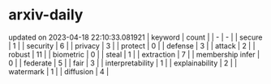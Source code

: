 # arxiv-daily
updated on 2023-04-18 22:10:33.081921
| keyword | count |
| - | - |
| secure | 1 |
| security | 6 |
| privacy | 3 |
| protect | 0 |
| defense | 3 |
| attack | 2 |
| robust | 11 |
| biometric | 0 |
| steal | 1 |
| extraction | 7 |
| membership infer | 0 |
| federate | 5 |
| fair | 3 |
| interpretability | 1 |
| explainability | 2 |
| watermark | 1 |
| diffusion | 4 |
